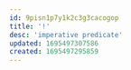 ```yaml
---
id: 9pisn1p7y1k2c3g3cacogop
title: '!'
desc: 'imperative predicate'
updated: 1695497307586
created: 1695497295859
---
```

